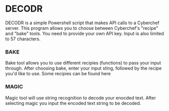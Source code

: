 # DECODR #
DECODR is a simple Powershell script that makes API calls to a Cyberchef server. This program allows you to choose between Cyberchef's "recipe" and "bake" tools. You need to provide your own API key. Input is also limited to 57 characters. 

### BAKE ###
Bake tool allows you to use different recipies (functions) to pass your input through. After choosing bake, enter your input sting, followed by the recipe you'd like to use. Some recipies can be found here 

### MAGIC ###
Magic tool will use string recognition to decode your enocded text. After selecting magic you input the encoded text string to be decoded.
